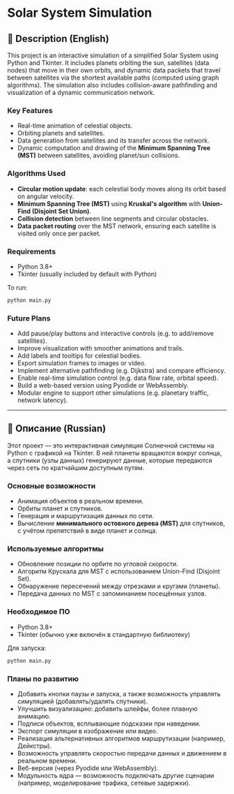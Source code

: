# Solar System Simulation

## 🌌 Description (English)

This project is an interactive simulation of a simplified Solar System using Python and Tkinter. It includes planets orbiting the sun, satellites (data nodes) that move in their own orbits, and dynamic data packets that travel between satellites via the shortest available paths (computed using graph algorithms). The simulation also includes collision-aware pathfinding and visualization of a dynamic communication network.

### Key Features
- Real-time animation of celestial objects.
- Orbiting planets and satellites.
- Data generation from satellites and its transfer across the network.
- Dynamic computation and drawing of the **Minimum Spanning Tree (MST)** between satellites, avoiding planet/sun collisions.

### Algorithms Used
- **Circular motion update**: each celestial body moves along its orbit based on angular velocity.
- **Minimum Spanning Tree (MST)** using **Kruskal's algorithm** with **Union-Find (Disjoint Set Union)**.
- **Collision detection** between line segments and circular obstacles.
- **Data packet routing** over the MST network, ensuring each satellite is visited only once per packet.

### Requirements
- Python 3.8+
- Tkinter (usually included by default with Python)

To run:
```bash
python main.py
```

### Future Plans
- Add pause/play buttons and interactive controls (e.g. to add/remove satellites).
- Improve visualization with smoother animations and trails.
- Add labels and tooltips for celestial bodies.
- Export simulation frames to images or video.
- Implement alternative pathfinding (e.g. Dijkstra) and compare efficiency.
- Enable real-time simulation control (e.g. data flow rate, orbital speed).
- Build a web-based version using Pyodide or WebAssembly.
- Modular engine to support other simulations (e.g. planetary traffic, network latency).

---

## 🌌 Описание (Russian)

Этот проект — это интерактивная симуляция Солнечной системы на Python с графикой на Tkinter. В ней планеты вращаются вокруг солнца, а спутники (узлы данных) генерируют данные, которые передаются через сеть по кратчайшим доступным путям.

### Основные возможности
- Анимация объектов в реальном времени.
- Орбиты планет и спутников.
- Генерация и маршрутизация данных по сети.
- Вычисление **минимального остовного дерева (MST)** для спутников, с учётом препятствий в виде планет и солнца.

### Используемые алгоритмы
- Обновление позиции по орбите по угловой скорости.
- Алгоритм Крускала для MST с использованием Union-Find (Disjoint Set).
- Обнаружение пересечений между отрезками и кругами (планеты).
- Передача данных по MST с запоминанием посещённых узлов.

### Необходимое ПО
- Python 3.8+
- Tkinter (обычно уже включён в стандартную библиотеку)

Для запуска:
```bash
python main.py
```

### Планы по развитию
- Добавить кнопки паузы и запуска, а также возможность управлять симуляцией (добавлять/удалять спутники).
- Улучшить визуализацию: добавить шлейфы, более плавную анимацию.
- Подписи объектов, всплывающие подсказки при наведении.
- Экспорт симуляции в изображение или видео.
- Реализация альтернативных алгоритмов маршрутизации (например, Дейкстры).
- Возможность управлять скоростью передачи данных и движением в реальном времени.
- Веб-версия (через Pyodide или WebAssembly).
- Модульность ядра — возможность подключать другие сценарии (например, моделирование трафика, сетевые задержки).

